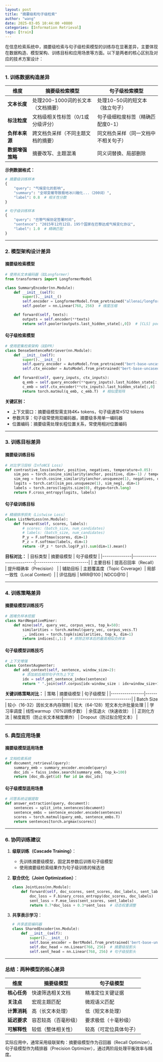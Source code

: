 ```yaml
---
layout: post
title: "摘要级和句子级检索"
author: "wang"
date: 2025-03-05 10:44:00 +0800
categories: [Information Retrieval]
tags: [train]
---
```


在信息检索系统中，摘要级检索与句子级检索模型的训练存在显著差异，主要体现在数据构造、模型架构、训练目标和应用场景等方面。以下是两者的核心区别及对应的技术方案设计：

---

### **1. 训练数据构造差异**
| 维度                | 摘要级检索模型                        | 句子级检索模型                        |
|---------------------|------------------------------------|-------------------------------------|
| **文本长度**         | 处理200-1000词的长文本（文档摘要）     | 处理10-50词的短文本（独立句子）       |
| **标注粒度**         | 文档级相关性标签（0/1或分级评分）      | 句子级细粒度标签（精确匹配度0-1）     |
| **负样本来源**       | 跨文档负采样（不同主题文档的摘要）     | 同文档负采样（同一文档中不相关句子） |
| **数据增强策略**     | 摘要改写、主题混淆                   | 同义词替换、局部删除                |

**示例数据格式：**
```python
# 摘要级训练样本
{
    "query": "气候变化的影响",
    "summary": "全球变暖导致极地冰川融化...（200词）",
    "label": 0.8  # 相关性分数
}

# 句子级训练样本
{
    "query": "巴黎气候协定签署时间",
    "sentence": "2015年12月12日，195个国家在巴黎达成气候变化协议",
    "label": 1.0  # 精确匹配
}
```

---

### **2. 模型架构设计差异**
#### **摘要级检索模型**
```python
# 使用长文本编码器（如Longformer）
from transformers import LongformerModel

class SummaryEncoder(nn.Module):
    def __init__(self):
        super().__init__()
        self.encoder = LongformerModel.from_pretrained("allenai/longformer-base-4096")
        self.pooler = nn.Linear(768, 256)  # 维度压缩

    def forward(self, texts):
        outputs = self.encoder(**texts)
        return self.pooler(outputs.last_hidden_state[:,0])  # [CLS] pooling
```

#### **句子级检索模型**
```python
# 使用密集检索架构（如DPR）
class DenseSentenceRetriever(nn.Module):
    def __init__(self):
        super().__init__()
        self.query_encoder = AutoModel.from_pretrained("bert-base-uncased")
        self.ctx_encoder = AutoModel.from_pretrained("bert-base-uncased")
    
    def forward(self, query_inputs, ctx_inputs):
        q_emb = self.query_encoder(**query_inputs).last_hidden_state[:,0]
        c_emb = self.ctx_encoder(**ctx_inputs).last_hidden_state[:,0]
        return torch.matmul(q_emb, c_emb.T)  # 相似度矩阵
```

**关键区别：**
- 上下文窗口：摘要级模型需支持4K+ tokens，句子级通常≤512 tokens
- 参数共享：句子级常使用双编码器，摘要级多用单一编码器
- 位置编码：摘要级需处理长程位置关系，常使用相对位置编码

---

### **3. 训练目标差异**
#### **摘要级训练目标**
```python
# 对比学习目标（InfoNCE Loss）
def contrastive_loss(anchor, positive, negatives, temperature=0.05):
    sim_pos = torch.cosine_similarity(anchor, positive, dim=-1) / temperature
    sim_neg = torch.cosine_similarity(anchor.unsqueeze(1), negatives, dim=-1) / temperature
    logits = torch.cat([sim_pos.unsqueeze(1), sim_neg], dim=1)
    labels = torch.zeros(logits.size(0), dtype=torch.long)
    return F.cross_entropy(logits, labels)
```

#### **句子级训练目标**
```python
# 精细排序损失（Listwise Loss）
class ListNetLoss(nn.Module):
    def forward(self, scores, labels):
        # scores: (batch_size, num_candidates)
        # labels: (batch_size, num_candidates)
        P_y = F.softmax(scores, dim=1)
        P_z = F.softmax(labels, dim=1)
        return -(P_z * torch.log(P_y)).sum(dim=1).mean()
```

**目标对比：**
| 目标类型       | 摘要级模型                  | 句子级模型                  |
|---------------|---------------------------|---------------------------|
| 主要目标       | 提高召回率（Recall）       | 提升精确率（Precision）    |
| 辅助目标       | 主题覆盖度（Topic Coverage）| 局部一致性（Local Context）|
| 评估指标       | MRR@100                   | NDCG@10                   |

---

### **4. 训练策略差异**
#### **摘要级模型训练技巧**
```python
# 困难负样本挖掘
class HardNegativeMiner:
    def mine(self, query_vec, corpus_vecs, top_k=50):
        similarities = torch.matmul(query_vec, corpus_vecs.T)
        _, indices = torch.topk(similarities, top_k, dim=1)
        return indices[:,1:]  # 排除正样本后的最高相似负样本
```

#### **句子级模型训练技巧**
```python
# 上下文增强
class ContextAugmenter:
    def add_context(self, sentence, window_size=2):
        # 添加前后相邻句子作为上下文
        idx = self.get_sentence_index(sentence)
        return " ".join(self.corpus[idx-window_size : idx+window_size+1])
```

**关键训练策略对比：**
| 策略            | 摘要级模型                          | 句子级模型                          |
|-----------------|-----------------------------------|-----------------------------------|
| Batch Size      | 较小（16-32）因长文本内存限制       | 较大（64-128）短文本允许批量处理     |
| 学习率调度       | 线性warmup（10%训练步数）           | 余弦退火（快速收敛）                |
| 正则化方法       | 梯度裁剪（防止长文本梯度爆炸）       | Dropout（防过拟合短文本）           |

---

### **5. 典型应用场景**
#### **摘要级模型适用场景**
```python
# 文档检索系统
def document_retrieval(query):
    summary_emb = summary_encoder.encode(query)
    doc_ids = faiss_index.search(summary_emb, top_k=100)
    return [doc_db.get(id) for id in doc_ids]
```

#### **句子级模型适用场景**
```python
# 问答系统证据提取
def answer_extraction(query, document):
    sentences = split_into_sentences(document)
    sentence_embs = sentence_encoder.encode(sentences)
    scores = torch.matmul(query_emb, sentence_embs.T)
    return sentences[torch.argmax(scores)]
```

---

### **6. 协同训练建议**
1. **级联训练（Cascade Training）**：
   - 先训练摘要级模型，固定其参数后训练句子级模型
   - 使用摘要级检索结果作为句子级训练的候选池

2. **联合优化（Joint Optimization）**：
   
   ```python
   class JointLoss(nn.Module):
       def forward(self, doc_scores, sent_scores, doc_labels, sent_labels):
           doc_loss = F.binary_cross_entropy(doc_scores, doc_labels)
           sent_loss = F.mse_loss(sent_scores, sent_labels)
           return 0.7*doc_loss + 0.3*sent_loss  # 动态权重调整
   ```
   
3. **共享表示学习**：
   ```python
   # 共享底层编码器
   class SharedEncoder(nn.Module):
       def __init__(self):
           super().__init__()
           self.base_encoder = BertModel.from_pretrained('bert-base-uncased')
           self.doc_head = nn.Linear(768, 256)  # 摘要级投影头
           self.sent_head = nn.Linear(768, 256) # 句子级投影头
   ```

---

### **总结：两种模型的核心差异**
| 维度            | 摘要级模型                          | 句子级模型                          |
|----------------|-----------------------------------|-----------------------------------|
| **核心任务**    | 快速筛选相关文档                    | 精准定位关键证据                   |
| **关注点**      | 宏观主题匹配                        | 微观语义匹配                       |
| **计算消耗**    | 高（长文本处理）                    | 低（短文本处理）                   |
| **延迟要求**    | 容忍较高（百毫秒级）                | 要求极低（十毫秒级）               |
| **可解释性**    | 较低（整体相关性）                  | 较高（可定位具体句子）             |

实际应用中，通常采用级联架构：摘要级模型作为召回器（Recall Optimizer），句子级模型作为精排器（Precision Optimizer），通过两阶段处理平衡效率与精度。
